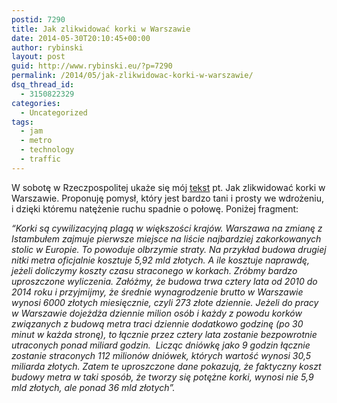 ```yaml
---
postid: 7290
title: Jak zlikwidować korki w Warszawie
date: 2014-05-30T20:10:45+00:00
author: rybinski
layout: post
guid: http://www.rybinski.eu/?p=7290
permalink: /2014/05/jak-zlikwidowac-korki-w-warszawie/
dsq_thread_id:
  - 3150822329
categories:
  - Uncategorized
tags:
  - jam
  - metro
  - technology
  - traffic
---
```

W sobotę w Rzeczpospolitej ukaże się mój [tekst](http://www.ekonomia.rp.pl/artykul/705506,1114142-Jak-zlikwidowac-korki-w-Warszawie.html) pt. Jak zlikwidować korki w Warszawie. Proponuję pomysł, który jest bardzo tani i prosty we wdrożeniu, i dzięki któremu natężenie ruchu spadnie o połowę. Poniżej fragment:

_“Korki są cywilizacyjną plagą w większości krajów. Warszawa na zmianę z Istambułem zajmuje pierwsze miejsce na liście najbardziej zakorkowanych stolic w Europie. To powoduje olbrzymie straty. Na przykład budowa drugiej nitki metra oficjalnie kosztuje 5,92 mld złotych. A ile kosztuje naprawdę, jeżeli doliczymy koszty czasu straconego w korkach. Zróbmy bardzo uproszczone wyliczenia. Załóżmy, że budowa trwa cztery lata od 2010 do 2014 roku i przyjmijmy, że średnie wynagrodzenie brutto w Warszawie wynosi 6000 złotych miesięcznie, czyli 273 złote dziennie. Jeżeli do pracy w Warszawie dojeżdża dziennie milion osób i każdy z powodu korków związanych z budową metra traci dziennie dodatkowo godzinę (po 30 minut w każda stronę), to łącznie przez cztery lata zostanie bezpowrotnie utraconych ponad miliard godzin.  Licząc dniówkę jako 9 godzin łącznie zostanie straconych 112 milionów dniówek, których wartość wynosi 30,5 miliarda złotych. Zatem te uproszczone dane pokazują, że faktyczny koszt budowy metra w taki sposób, że tworzy się potężne korki, wynosi nie 5,9 mld złotych, ale ponad 36 mld złotych”._

 
